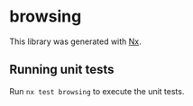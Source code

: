 # browsing

This library was generated with [Nx](https://nx.dev).

## Running unit tests

Run `nx test browsing` to execute the unit tests.
